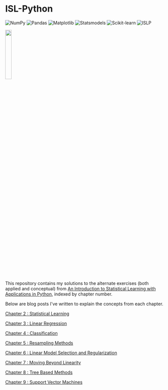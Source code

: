 # ISL-Python
![NumPy](https://img.shields.io/badge/NumPy-013243?style=for-the-badge&logo=numpy&logoColor=white)
![Pandas](https://img.shields.io/badge/Pandas-150458?style=for-the-badge&logo=pandas&logoColor=white)
![Matplotlib](https://img.shields.io/badge/Matplotlib-3776AB?style=for-the-badge&logo=matplotlib&logoColor=white)
![Statsmodels](https://img.shields.io/badge/Statsmodels-3D9970?style=for-the-badge&logo=python&logoColor=white)
![Scikit-learn](https://img.shields.io/badge/Scikit--learn-F7931E?style=for-the-badge&logo=scikit-learn&logoColor=white)
![ISLP](https://img.shields.io/badge/ISLP-0078D7?style=for-the-badge&logo=python&logoColor=white&link=https://islp.readthedocs.io/en/latest/)

<p><img src="https://m.media-amazon.com/images/I/61PzzBEMelL._SL1175_.jpg" height=20% width=20%></p>

This repository contains my solutions to the alternate exercises (both applied and conceptual) from [An Introduction to Statistical Learning with Applications in Python](https://www.statlearning.com/), indexed by chapter number. 

Below are blog posts I've written to explain the concepts from each chapter.  

[Chapter 2 : Statistical Learning](https://medium.com/@sriramthinksaboutthings/chapter-2-statistical-learning-the-program-of-machine-learning-159ef954bd37)

[Chapter 3 : Linear Regression](https://medium.com/@sriramthinksaboutthings/chapter-3-linear-regression-124a478907ac)

[Chapter 4 : Classification](https://medium.com/@sriramthinksaboutthings/chapter-4-classification-20d900543a04)

[Chapter 5 : Resampling Methods](https://medium.com/@sriramthinksaboutthings/chapter-5-resampling-methods-d7d5fdb8274d)

[Chapter 6 : Linear Model Selection and Regularization](https://medium.com/@sriramthinksaboutthings/chapter-6-linear-model-selection-and-regularization-b4266175ce24)

[Chapter 7 : Moving Beyond Linearity](https://medium.com/@sriramthinksaboutthings/chapter-7-moving-beyond-linearity-07c6cba43b9f)

[Chapter 8 : Tree Based Methods](https://medium.com/@sriramthinksaboutthings/chapter-8-tree-based-methods-fb6d4535ef91)

[Chapter 9 : Support Vector Machines](https://medium.com/@sriramthinksaboutthings/chapter-9-support-vector-machines-b24dd5459dcf)
